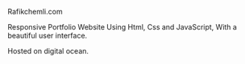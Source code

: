 
Rafikchemli.com


Responsive Portfolio Website Using Html, Css and JavaScript, With a beautiful user interface. 

Hosted on digital ocean.
